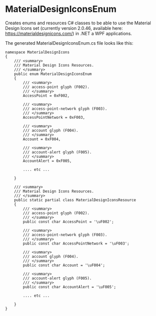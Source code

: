 # MaterialDesignIconsEnum
Creates enums and resources C# classes to be able to use the Material Design Icons set (currently version 2.0.46, available here: https://materialdesignicons.com/) in .NET a WPF applications.

The generated MaterialDesignIconsEnum.cs file looks like this:

	namespace MaterialDesignIcons
	{
		/// <summary>
		/// Material Design Icons Resources.
		/// </summary>
		public enum MaterialDesignIconsEnum
		{
			/// <summary>
			/// access-point glyph (F002).
			/// </summary>
			AccessPoint = 0xF002,

			/// <summary>
			/// access-point-network glyph (F003).
			/// </summary>
			AccessPointNetwork = 0xF003,

			/// <summary>
			/// account glyph (F004).
			/// </summary>
			Account = 0xF004,

			/// <summary>
			/// account-alert glyph (F005).
			/// </summary>
			AccountAlert = 0xF005,

			.... etc ...

		}

		/// <summary>
		/// Material Design Icons Resources.
		/// </summary>
		public static partial class MaterialDesignIconsResource
		{
			/// <summary>
			/// access-point glyph (F002).
			/// </summary>
			public const char AccessPoint = '\uF002';

			/// <summary>
			/// access-point-network glyph (F003).
			/// </summary>
			public const char AccessPointNetwork = '\uF003';

			/// <summary>
			/// account glyph (F004).
			/// </summary>
			public const char Account = '\uF004';

			/// <summary>
			/// account-alert glyph (F005).
			/// </summary>
			public const char AccountAlert = '\uF005';
			  
			.... etc ...

		}
	}
